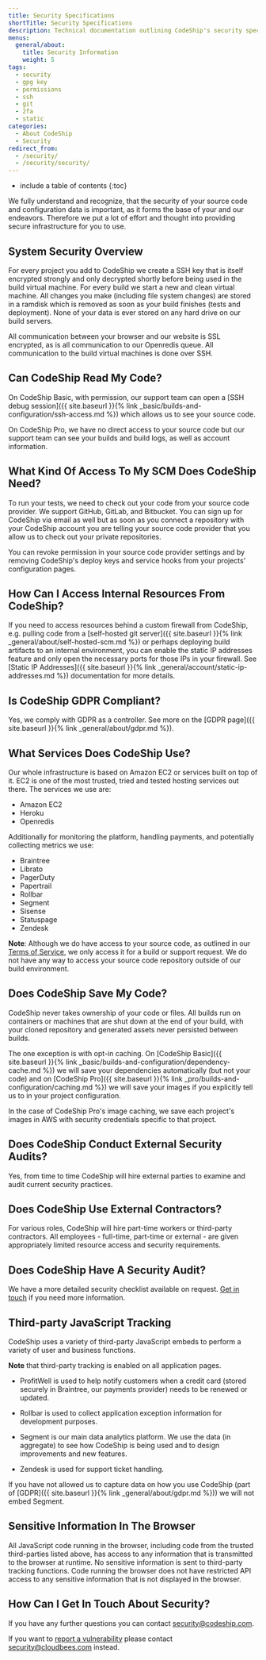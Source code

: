 ```yaml
---
title: Security Specifications
shortTitle: Security Specifications
description: Technical documentation outlining CodeShip's security specifications
menus:
  general/about:
    title: Security Information
    weight: 5
tags:
  - security
  - gpg key
  - permissions
  - ssh
  - git
  - 2fa
  - static
categories:
  - About CodeShip
  - Security
redirect_from:
  - /security/
  - /security/security/
---
```


* include a table of contents
{:toc}

We fully understand and recognize, that the security of your source code and configuration data is important, as it forms the base of your and our endeavors. Therefore we put a lot of effort and thought into providing secure infrastructure for you to use.

## System Security Overview

For every project you add to CodeShip we create a SSH key that is itself encrypted strongly and only decrypted shortly before being used in the build virtual machine. For every build we start a new and clean virtual machine. All changes you make (including file system changes) are stored in a ramdisk which is removed as soon as your build finishes (tests and deployment). None of your data is ever stored on any hard drive on our build servers.

All communication between your browser and our website is SSL encrypted, as is all communication to our Openredis queue. All communication to the build virtual machines is done over SSH.

## Can CodeShip Read My Code?

On CodeShip Basic, with permission, our support team can open a [SSH debug session]({{ site.baseurl }}{% link _basic/builds-and-configuration/ssh-access.md %}) which allows us to see your source code.

On CodeShip Pro, we have no direct access to your source code but our support team can see your builds and build logs, as well as account information.

## What Kind Of Access To My SCM Does CodeShip Need?

To run your tests, we need to check out your code from your source code provider. We support GitHub, GitLab, and Bitbucket. You can sign up for CodeShip via email as well but as soon as you connect a repository with your CodeShip account you are telling your source code provider that you allow us to check out your private repositories.

You can revoke permission in your source code provider settings and by removing CodeShip's deploy keys and service hooks from your projects' configuration pages.

## How Can I Access Internal Resources From CodeShip?

If you need to access resources behind a custom firewall from CodeShip, e.g. pulling code from a [self-hosted git server]({{ site.baseurl }}{% link _general/about/self-hosted-scm.md %}) or perhaps deploying build artifacts to an internal environment, you can enable the static IP addresses feature and only open the necessary ports for those IPs in your firewall. See [Static IP Addresses]({{ site.baseurl }}{% link _general/account/static-ip-addresses.md %}) documentation for more details.

## Is CodeShip GDPR Compliant?

Yes, we comply with GDPR as a controller. See more on the [GDPR page]({{ site.baseurl }}{% link _general/about/gdpr.md %}).

## What Services Does CodeShip Use?

Our whole infrastructure is based on Amazon EC2 or services built on top of it. EC2 is one of the most trusted, tried and tested hosting services out there. The services we use are:

* Amazon EC2
* Heroku
* Openredis

Additionally for monitoring the platform, handling payments, and potentially collecting metrics we use:

+ Braintree
+ Librato
+ PagerDuty
+ Papertrail
+ Rollbar
+ Segment
+ Sisense
+ Statuspage
+ Zendesk

**Note**: Although we do have access to your source code, as outlined in our [Terms of Service](https://codeship.com/tos), we only access it for a build or support request. We do not have any way to access your source code repository outside of our build environment.

## Does CodeShip Save My Code?

CodeShip never takes ownership of your code or files. All builds run on containers or machines that are shut down at the end of your build, with your cloned repository and generated assets never persisted between builds.

The one exception is with opt-in caching. On [CodeShip Basic]({{ site.baseurl }}{% link _basic/builds-and-configuration/dependency-cache.md %}) we will save your dependencies automatically (but not your code) and on [CodeShip Pro]({{ site.baseurl }}{% link _pro/builds-and-configuration/caching.md %}) we will save your images if you explicitly tell us to in your project configuration.

In the case of CodeShip Pro's image caching, we save each project's images in AWS with security credentials specific to that project.

## Does CodeShip Conduct External Security Audits?

Yes, from time to time CodeShip will hire external parties to examine and audit current security practices.

## Does CodeShip Use External Contractors?

For various roles, CodeShip will hire part-time workers or third-party contractors. All employees - full-time, part-time or external - are given appropriately limited resource access and security requirements.

## Does CodeShip Have A Security Audit?

We have a more detailed security checklist available on request. [Get in touch](mailto:security@codeship.com) if you need more information.

## Third-party JavaScript Tracking

CodeShip uses a variety of third-party JavaScript embeds to perform a variety of user and business functions.

**Note** that third-party tracking is enabled on all application pages.

- ProfitWell is used to help notify customers when a credit card (stored securely in Braintree, our payments provider) needs to be renewed or updated.

- Rollbar is used to collect application exception information for development purposes.

- Segment is our main data analytics platform. We use the data (in aggregate) to see how CodeShip is being used and to design improvements and new features.

- Zendesk is used for support ticket handling.

If you have not allowed us to capture data on how you use CodeShip (part of [GDPR]({{ site.baseurl }}{% link _general/about/gdpr.md %})) we will not embed Segment.

## Sensitive Information In The Browser

All JavaScript code running in the browser, including code from the trusted third-parties listed above, has access to any information that is transmitted to the browser at runtime. No sensitive information is sent to third-party tracking functions. Code running the browser does not have restricted API access to any sensitive information that is not displayed in the browser.

## How Can I Get In Touch About Security?

If you have any further questions you can contact [security@codeship.com](mailto:security@codeship.com).

If you want to [report a vulnerability](https://www.cloudbees.com/security-policy) please contact [security@cloudbees.com](mailto:security@cloudbees.com) instead.
